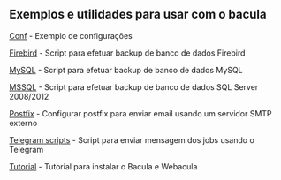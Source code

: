 ## Exemplos e utilidades para usar com o bacula



[Conf](/conf) - Exemplo de configurações

[Firebird](/firebird) - Script para efetuar backup de banco de dados Firebird

[MySQL](/mysql) - Script para efetuar backup de banco de dados MySQL

[MSSQL](/mssql) - Script para efetuar backup de banco de dados SQL Server 2008/2012

[Postfix](/postfix) - Configurar postfix para enviar email usando um servidor SMTP externo

[Telegram scripts](/telegram) - Script para enviar mensagem dos jobs usando o Telegram

[Tutorial](/tutorial) - Tutorial para instalar o Bacula e Webacula
